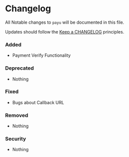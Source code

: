 # Changelog

All Notable changes to `payu` will be documented in this file.

Updates should follow the [Keep a CHANGELOG](http://keepachangelog.com/) principles.

### Added
- Payment Verify Functionality

### Deprecated
- Nothing

### Fixed
- Bugs about Callback URL

### Removed
- Nothing

### Security
- Nothing
